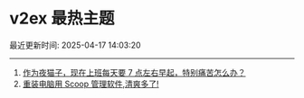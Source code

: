 # v2ex 最热主题

最近更新时间: 2025-04-17 14:03:20

--- 
1. [作为夜猫子，现在上班每天要 7 点左右早起，特别痛苦怎么办？](https://www.v2ex.com/t/1126029) 
2. [重装电脑用 Scoop 管理软件,清爽多了!](https://www.v2ex.com/t/1126032) 
